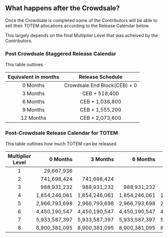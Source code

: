 ## What happens after the Crowdsale?

Once the Crowdsale is completed some of the Contributors will be able to sell their TOTEM allocations according to the Release Calendar below.

This largely depends on the final Multiplier Level that was acheived by the Contributors.

### Post Crowdsale Staggered Release Calendar

This table outlines 

| Equivalent in months | Release Schedule              |
|:--------------------:|:-----------------------------:|
| 0 Months             | Crowdsale End Block(CEB) \+ 0 |
| 3 Months             | CEB \+ 518,400                |
| 6 Months             | CEB \+ 1,036,800              |
| 9 Months             | CEB \+ 1,555,200              |
| 12 Months            | CEB \+ 2,073,600              |

### Post-Crowdsale Release Calendar for TOTEM

This table outlines how much TOTEM can be released 

| Multiplier Level | 0 Months          | 3 Months          | 6 Months           | 9 Months          | 12 Months         |
|:----------------:|------------------:|------------------:|-------------------:|------------------:|------------------:|
| 1                | 29,667,936        |                   |                    |                   |                   |
| 2                | 741,698,424       | 741,698,424       |                    |                   |                   |
| 3                | 988,931,232       | 988,931,232       | 988,931,232        |                   |                   |
| 4                | 1,854,246,061     | 1,854,246,061     | 1,854,246,061      | 1,854,246,061     |                   |
| 5                | 2,966,793,698     | 2,966,793,698     | 2,966,793,698      | 2,966,793,698     | 2,966,793,698     |
| 6                | 4,450,190,547     | 4,450,190,547     | 4,450,190,547      | 4,450,190,547     | 4,450,190,547     |
| 7                | 5,933,587,397     | 5,933,587,397     | 5,933,587,397      | 5,933,587,397     | 5,933,587,397     |
| 8                | 8,900,381,095     | 8,900,381,095     | 8,900,381,095      | 8,900,381,095     | 8,900,381,095     |